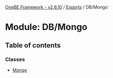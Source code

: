 [OneBE Framework - v2.6.10](../README.md) / [Exports](../modules.md) / DB/Mongo

# Module: DB/Mongo

## Table of contents

### Classes

- [Mongo](../classes/DB_Mongo.Mongo.md)
